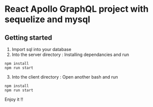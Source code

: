 # React Apollo GraphQL project with sequelize and mysql

## Getting started

1. Import sql into your database
2. Into the server directory :
Installing dependancies  and run
```
npm install
npm run start
```

3. Into the client directory :
Open another bash and run 

```
npm install
npm run start
```

Enjoy it !!
